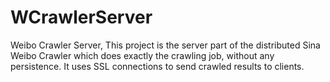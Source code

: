 # WCrawlerServer
Weibo Crawler Server, This project is the server part of the distributed Sina Weibo Crawler which does exactly the crawling job, without any persistence. It uses SSL connections to send crawled results to clients.
